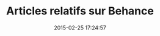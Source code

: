 ---
layout: inspirer-sites-web-default
title: Articles relatifs sur Behance
date: 2015-02-25 17:24:57
path1: inspiration
path2: ui-design
path3: sites-web
category: ui-sites-web
tags:
- ui-sites-web-articles-relatifs
element-ui: articles relatifs
element-ui-url: /inspiration/ui-design/sites-web/articles-relatifs/
url-demo: http://magazineduwebdesign.com
image: air.jpg
image-2: air.jpg
intro: Two different experiences one during the night and the other during the day explaining the advantages of electric vehicles and charging station.
auteur: amine
description: blablabla 
---